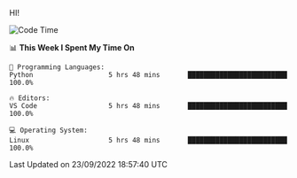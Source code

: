 HI! 
<!--START_SECTION:waka-->
![Code Time](http://img.shields.io/badge/Code%20Time-115%20hrs%2056%20mins-blue)

📊 **This Week I Spent My Time On** 

```text
💬 Programming Languages: 
Python                   5 hrs 48 mins       █████████████████████████   100.0%

🔥 Editors: 
VS Code                  5 hrs 48 mins       █████████████████████████   100.0%

💻 Operating System: 
Linux                    5 hrs 48 mins       █████████████████████████   100.0%

```


 Last Updated on 23/09/2022 18:57:40 UTC
<!--END_SECTION:waka-->
